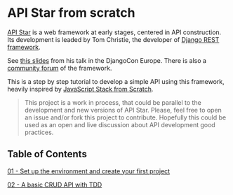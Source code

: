 # API Star from scratch

[API Star](https://github.com/tomchristie/apistar) is a web framework at early stages, centered in API construction. Its development is leaded by Tom Christie, the developer of [Django REST framework](http://www.django-rest-framework.org/).

See [this slides](http://www.encode.io/talks/rethinking-the-web-api-framework/assets/player/KeynoteDHTMLPlayer.html#0) from his talk in the DjangoCon Europe. There is also a [community forum]() of the framework.

This is a step by step tutorial to develop a simple API using this framework, heavily inspired by [JavaScript Stack from Scratch](https://github.com/verekia/js-stack-from-scratch).

> This project is a work in process, that could be parallel to the development and new versions of API Star. Please, feel free to open an issue and/or fork this project to contribute. Hopefully this could be used as an open and live discussion about API development good practices.

## Table of Contents

 [01 - Set up the environment and create your first project](/tutorial/01-environment-and-boilerplate.md#readme)

 [02 - A basic CRUD API with TDD](/tutorial/02-crud-api.md#readme)
